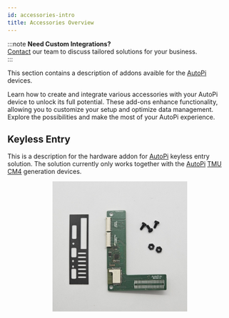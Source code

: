```yaml
---
id: accessories-intro
title: Accessories Overview
---
```


:::note
**Need Custom Integrations?**  
[Contact](mailto:support@autopi.io) our team to discuss tailored solutions for your business.  
:::

This section contains a description of addons avaible for the [AutoPi](https://www.autopi.io) devices. 

Learn how to create and integrate various accessories with your AutoPi device to unlock its full potential. 
These add-ons enhance functionality, allowing you to customize your setup and optimize data management. Explore the possibilities and make the most of your AutoPi experience.

## Keyless Entry
This is a description for the hardware addon for [AutoPi](https://www.autopi.io) keyless entry solution. The solution currently only works together with the [AutoPi](https://www.autopi.io) [TMU CM4](https://www.autopi.io/hardware/autopi-tmu-cm4) generation devices.

<p align="center">
<img src="/img/hardware/accessories/keyfob/keyfob_components.jpg" alt="Keyfob HAT components" width="60%" />
</p>


